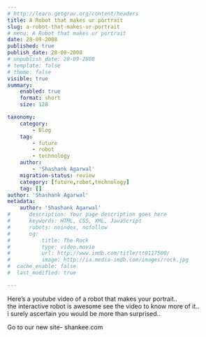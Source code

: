 ```yaml
---
# http://learn.getgrav.org/content/headers
title: A Robot that makes ur portrait
slug: a-robot-that-makes-ur-portrait
# menu: A Robot that makes ur portrait
date: 28-09-2008
published: true
publish_date: 28-09-2008
# unpublish_date: 28-09-2008
# template: false
# theme: false
visible: true
summary:
    enabled: true
    format: short
    size: 128

taxonomy:
    category:
        - Blog
    tag:
        - future
        - robot
        - technology
    author:
        - 'Shashank Agarwal'
    migration-status: review
    category: [future,robot,technology]
    tag: []
author: 'Shashank Agarwal'
metadata:
    author: 'Shashank Agarwal'
#      description: Your page description goes here
#      keywords: HTML, CSS, XML, JavaScript
#      robots: noindex, nofollow
#      og:
#          title: The Rock
#          type: video.movie
#          url: http://www.imdb.com/title/tt0117500/
#          image: http://ia.media-imdb.com/images/rock.jpg
#  cache_enable: false
#  last_modified: true

---
```


Here’s a youtube video of a robot that makes your portrait..  
the interactive robot is awesome see the video to know more of it..  
i surely ascertain you would be more than surprised..

Go to our new site- shankee.com
